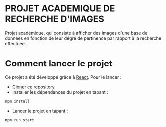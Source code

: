 # PROJET ACADEMIQUE DE RECHERCHE D'IMAGES
Projet académique, qui consiste à afficher des images d'une base de données en fonction de leur dégré de pertinence par rapport à la recherche effectuée.

# Comment lancer le projet
Ce projet a été développé grâce à [React](https://fr.reactjs.org/). Pour le lancer :
* Cloner ce repository
* Installer les dépendances du projet en tapant :
```bash
npm install
```
* Lancer le projet en tapant :
```bash
npm run start
```